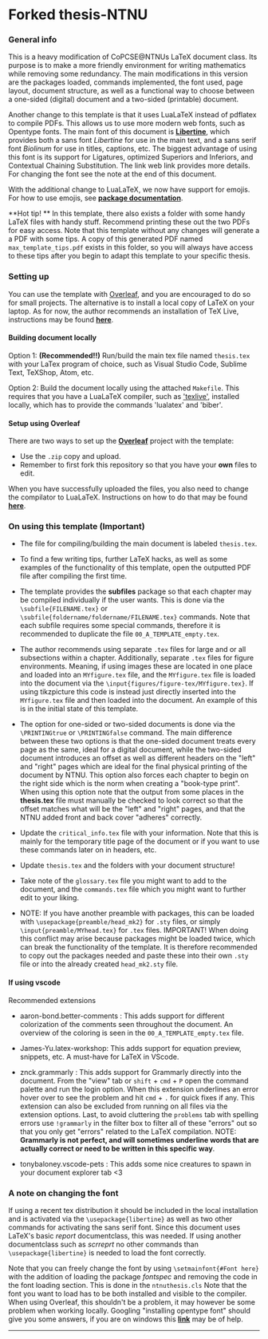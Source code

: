 # Forked thesis-NTNU

### General info
This is a heavy modification of CoPCSE@NTNUs LaTeX document class. Its purpose is to make a more friendly environment for writing mathematics while removing some redundancy. The main modifications in this version are the packages loaded, commands implemented, the font used, page layout, document structure, as well as a functional way to choose between a one-sided (digital) document and a two-sided (printable) document.  

Another change to this template is that it uses LuaLaTeX instead of pdflatex to compile PDFs. This allows us to use more modern web fonts, such as Opentype fonts. The main font of this document is [**Libertine**](https://libertine-fonts.org), which provides both a sans font *Libertine* for use in the main text, and a sans serif font *Biolinum* for use in titles, captions, etc. The biggest advantage of using this font is its support for Ligatures, optimized Superiors and Inferiors, and Contextual Chaining Substitution. The link web link provides more details. For changing the font see the note at the end of this document.

With the additional change to LuaLaTeX, we now have support for emojis. For how to use emojis, see [**package documentation**](https://texdoc.org/serve/emoji/0).


**Hot tip! ** In this template, there also exists a folder with some handy LaTeX files with handy stuff. Recommend printing these out the two PDFs for easy access. Note that this template without any changes will generate a a PDF with some tips. A copy of this generated PDF named `max_template_tips.pdf` exists in this folder, so you will always have access to these tips after you begin to adapt this template to your specific thesis. 


### Setting up

You can use the template with [Overleaf](http://overleaf.com), and you are encouraged to do so for small projects. The alternative is to install a local copy of LaTeX on your laptop. As for now, the author recommends an installation of TeX Live, instructions may be found [**here**](https://www.tug.org/texlive/quickinstall.html).


#### Building document locally
Option 1: **(Recommended!!)** Run/build the main tex file named `thesis.tex` with your LaTex program of choice, such as Visual Studio Code, Sublime Text, TeXShop, Atom, etc. 

Option 2: Build the document locally using the attached `Makefile`. This requires that you have a LuaLaTeX compiler, such as ['texlive'](https://www.tug.org/texlive/), installed locally, which has to provide the commands 'lualatex' and 'biber'.


#### Setup using Overleaf

There are two ways to set up the [**Overleaf**](http://overleaf.com) project with the template:

* Use the `.zip` copy and upload.
* Remember to first fork this repository so that you have your **own** files to edit.

When you have successfully uploaded the files, you also need to change the compilator to LuaLaTeX. Instructions on how to do that may be found [**here**](https://www.overleaf.com/learn/how-to/Changing_compiler).


### On using this template (**Important**)

* The file for compiling/building the main document is labeled `thesis.tex`. 
* To find a few writing tips, further LaTeX hacks, as well as some examples of the functionality of this template, open the outputted PDF file after compiling the first time. 

* The template provides the **subfiles** package so that each chapter may be compiled individually if the user wants. This is done via the `\subfile{FILENAME.tex}` or `\subfile{foldername/foldername/FILENAME.tex}` commands. Note that each subfile requires some special commands, therefore it is recommended to duplicate the file `00_A_TEMPLATE_empty.tex`. 

* The author recommends using separate `.tex` files for large and or all subsections within a chapter. Additionally, separate `.tex` files for figure environments. Meaning, if using images these are located in one place and loaded into an `MYfigure.tex` file, and the `MYfigure.tex` file is loaded into the document via the `\input{figures/figure-tex/MYfigure.tex}`. If using tikzpicture this code is instead just directly inserted into the `MYfigure.tex` file and then loaded into the document. An example of this is in the initial state of this template.

* The option for one-sided or two-sided documents is done via the `\PRINTINGtrue` or `\PRINTINGfalse` command. The main difference between these two options is that the one-sided document treats every page as the same, ideal for a digital document, while the two-sided document introduces an offset as well as different headers on the "left" and "right" pages which are ideal for the final physical printing of the document by NTNU. This option also forces each chapter to begin on the right side which is the norm when creating a "book-type print". When using this option note that the output from some places in the **thesis.tex** file must manually be checked to look correct so that the offset matches what will be the "left" and "right" pages, and that the NTNU added front and back cover "adheres" correctly. 

* Update the `critical_info.tex` file with your information. Note that this is mainly for the temporary title page of the document or if you want to use these commands later on in headers, etc. 
* Update `thesis.tex` and the folders with your document structure!
* Take note of the `glossary.tex` file you might want to add to the document, and the `commands.tex` file which you might want to further edit to your liking.

* NOTE: If you have another preamble with packages, this can be loaded with `\usepackage{preamble/head_mk2}` for `.sty` files, or simply `\input{preamble/MYhead.tex}` for `.tex` files. IMPORTANT! When doing this conflict may arise because packages might be loaded twice, which can break the functionality of the template. It is therefore recommended to copy out the packages needed and paste these into their own `.sty` file or into the already created `head_mk2.sty` file. 


#### If using **vscode**
Recommended extensions
* aaron-bond.better-comments : This adds support for different colorization of the comments seen throughout the document. An overview of the coloring is seen in the `00_A_TEMPLATE_empty.tex` file. 

* James-Yu.latex-workshop: This adds support for equation preview, snippets, etc. A must-have for LaTeX in VScode.

* znck.grammarly : This adds support for Grammarly directly into the document. From the "view" tab or `shift` + `cmd` + `P` open the command palette and run the login option. When this extension underlines an error hover over to see the problem and hit `cmd` + `.` for quick fixes if any. This extension can also be excluded from running on all files via the extension options. Last, to avoid cluttering the `problems` tab with spelling errors use `!grammarly` in the filter box to filter all of these "errors" out so that you only get "errors" related to the LaTeX compilation. NOTE: **Grammarly is not perfect, and will sometimes underline words that are actually correct or need to be written in this specific way**.

* tonybaloney.vscode-pets : This adds some nice creatures to spawn in your document explorer tab <3



### A note on changing the font

If using a recent tex distribution it should be included in the local installation and is activated via the `\usepackage{libertine}` as well as two other commands for activating the sans serif font. Since this document uses LaTeX's basic *report* documentclass, this was needed. If using another documentclass such as *scrreprt* no other commands than `\usepackage{libertine}` is needed to load the font correctly. 

Note that you can freely change the font by using `\setmainfont{#Font here}` with the addition of loading the package *fontspec* and removing the code in the font loading section. This is done in the `ntnuthesis.cls` Note that the font you want to load has to be both installed and visible to the compiler. When using Overleaf, this shouldn't be a problem, it may however be some problem when working locally. Googling "installing opentype font" should give you some answers, if you are on windows this [**link**](https://www.lifewire.com/installing-truetype-or-opentype-fonts-in-windows-1074134) may be of help.

---
 